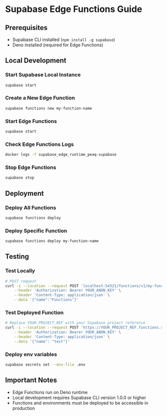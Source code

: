 # Supabase Edge Functions Guide

## Prerequisites

- Supabase CLI installed (`npm install -g supabase`)
- Deno installed (required for Edge Functions)

## Local Development

### Start Supabase Local Instance

```bash
supabase start
```

### Create a New Edge Function

```bash
supabase functions new my-function-name
```

### Start Edge Functions

```bash
supabase start
```

### Check Edge Functions Logs

```bash
docker logs -f supabase_edge_runtime_peaq-supabase
```

### Stop Edge Functions

```bash
supabase stop
```

## Deployment

### Deploy All Functions

```bash
supabase functions deploy
```

### Deploy Specific Function

```bash
supabase functions deploy my-function-name
```

## Testing

### Test Locally

```bash
# POST request
curl -i --location --request POST 'localhost:54321/functions/v1/my-function-name' \
    --header 'Authorization: Bearer YOUR_ANON_KEY' \
    --header 'Content-Type: application/json' \
    --data '{"name":"Functions"}'
```

### Test Deployed Function

```bash
# Replace YOUR_PROJECT_REF with your Supabase project reference
curl -i --location --request POST 'https://YOUR_PROJECT_REF.functions.supabase.co/my-function-name' \
    --header 'Authorization: Bearer YOUR_ANON_KEY' \
    --header 'Content-Type: application/json' \
    --data '{"name": "test"}'
```

### Deploy env variables

```bash
supabase secrets set --env-file .env
```

## Important Notes

- Edge Functions run on Deno runtime
- Local development requires Supabase CLI version 1.0.0 or higher
- Functions and environments must be deployed to be accessible in production
